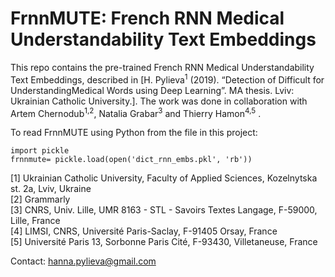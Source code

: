 # FrnnMUTE: French RNN Medical Understandability Text Embeddings
This repo contains the pre-trained French RNN Medical Understandability Text Embeddings, described in [H. Pylieva<sup>1</sup> (2019).  “Detection of Difficult for UnderstandingMedical Words using Deep Learning”. MA thesis. Lviv: Ukrainian Catholic University.].  The work was done in collaboration with Artem Chernodub<sup>1,2</sup>, Natalia Grabar<sup>3</sup> and Thierry Hamon<sup>4,5</sup> .

To read FrnnMUTE using Python from the file in this project:
```
import pickle
frnnmute= pickle.load(open('dict_rnn_embs.pkl', 'rb'))
```



[1] Ukrainian Catholic University, Faculty of Applied Sciences,
Kozelnytska st. 2a, Lviv, Ukraine  
[2] Grammarly  
[3] CNRS, Univ. Lille, UMR 8163 - STL - Savoirs Textes Langage, F-59000, Lille, France  
[4] LIMSI, CNRS, Université Paris-Saclay, F-91405 Orsay, France  
[5] Université Paris 13, Sorbonne Paris Cité, F-93430, Villetaneuse, France  

Contact: [hanna.pylieva@gmail.com](mailto:hanna.pylieva@gmail.com)
